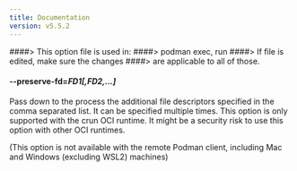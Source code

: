 ```yaml
---
title: Documentation
version: v5.5.2
---
```


####> This option file is used in:
####>   podman exec, run
####> If file is edited, make sure the changes
####> are applicable to all of those.
#### **--preserve-fd**=*FD1[,FD2,...]*

Pass down to the process the additional file descriptors specified in the comma separated list.  It can be specified multiple times.
This option is only supported with the crun OCI runtime.  It might be a security risk to use this option with other OCI runtimes.

(This option is not available with the remote Podman client, including Mac and Windows (excluding WSL2) machines)
